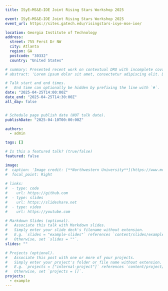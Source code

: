 ```yaml
---
title: ISyE–MS&E–IOE Joint Rising Stars Workshop 2025

event: ISyE–MS&E–IOE Joint Rising Stars Workshop 2025
event_url: https://sites.gatech.edu/risingstars-isye-mse-ioe/

location: Georgia Institute of Technology
address:
  street: 755 Ferst Dr NW
  city: Atlanta
  region: GA
  postcode: "30332"
  country: "United States"

# summary: Presented recent work on contextual DRO with incomplete covariate information.
# abstract: 'Lorem ipsum dolor sit amet, consectetur adipiscing elit. Duis posuere tellusac convallis placerat. Proin tincidunt magna sed ex sollicitudin condimentum. Sed ac faucibus dolor, scelerisque sollicitudin nisi. Cras purus urna, suscipit quis sapien eu, pulvinar tempor diam.'

# Talk start and end times.
#   End time can optionally be hidden by prefixing the line with `#`.
date: "2025-04-25T14:00:00Z"
date_end: "2025-04-25T14:30:00Z"
all_day: false


# Schedule page publish date (NOT talk date).
publishDate: "2025-04-10T00:00:00Z"

authors:
  - admin

tags: []

# Is this a featured talk? (true/false)
featured: false

image:
#  caption: 'Image credit: [**Northwestern University**](https://www.mccormick.northwestern.edu/research/optimization-machine-learning-center/news-events/past-workshops.html)'
#  focal_point: Right
 
# links:
#  - type: code
#    url: https://github.com
#  - type: slides
#    url: https://slideshare.net
#  - type: video
#    url: https://youtube.com

# Markdown Slides (optional).
#   Associate this talk with Markdown slides.
#   Simply enter your slide deck's filename without extension.
#   E.g. `slides = "example-slides"` references `content/slides/example-slides.md`.
#   Otherwise, set `slides = ""`.
slides: ""

# Projects (optional).
#   Associate this post with one or more of your projects.
#   Simply enter your project's folder or file name without extension.
#   E.g. `projects = ["internal-project"]` references `content/project/deep-learning/index.md`.
#   Otherwise, set `projects = []`.
projects:
  - example
---
```


<!--
{{% callout note %}}
Click on the **Slides** button above to view the built-in slides feature.
{{% /callout %}}

Slides can be added in a few ways:

- **Create** slides using Hugo Blox Builder's [_Slides_](https://docs.hugoblox.com/reference/content-types/) feature and link using the `slides` parameter in the front matter of the talk file
- **Upload** an existing slide deck to this page bundle and link it using `links: [{ type: slides, url: path/to/file } ]` in front matter
- **Embed** your slides (e.g. Google Slides) or presentation video on this page using [shortcodes](https://docs.hugoblox.com/reference/markdown/).

Further event details, including [page elements](https://docs.hugoblox.com/reference/markdown/) such as image galleries, can be added to the body of this page.
--> 

